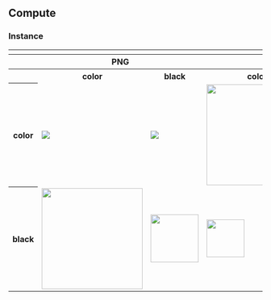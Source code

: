 ## Compute

### Instance

<table>
    <tr>
    	<th colspan="5"></th>
    </tr>
    <tr>
        <th></th>
        <th colspan="2">PNG</th>
        <th colspan="2">SVG</th>
    </tr>
    <tr>
        <th></th>
        <th>color</th>
        <th>black</th>
        <th>color</th>
        <th>black</th>
    </tr>
    <tr>
        <th>color</th>
        <td><img src="/Service icons/Compute/ic-compute.png"></td>
        <td><img src="/Service icons/Compute/ic-compute-auto_scale.png"></td>
        <td><img src="/archived/brigade/horizontal/color/brigade-horizontal-color.svg" width="200"></td>
        <td><img src="/archived/brigade/stacked/color/brigade-stacked-color.svg" width="95"></td>
        <td><img src="/archived/brigade/icon/color/brigade-icon-color.svg" width="75"></td>
    </tr>
    <tr>
        <th>black</th>
        <td><img src="/archived/brigade/horizontal/black/brigade-horizontal-black.png" width="200"></td>
        <td><img src="/archived/brigade/stacked/black/brigade-stacked-black.png" width="95"></td>
        <td><img src="/archived/brigade/icon/black/brigade-icon-black.png" width="75"></td>
        <td><img src="/archived/brigade/horizontal/black/brigade-horizontal-black.svg" width="200"></td>
        <td><img src="/archived/brigade/stacked/black/brigade-stacked-black.svg" width="95"></td>
        <td><img src="/archived/brigade/icon/black/brigade-icon-black.svg" width="75"></td>
    </tr>
</table>